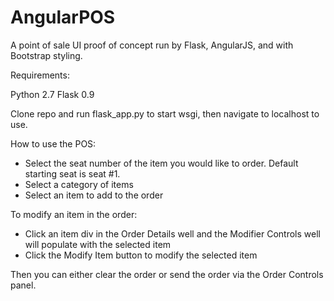 # AngularPOS

A point of sale UI proof of concept run by Flask, AngularJS, and with Bootstrap styling.

Requirements:

Python 2.7
Flask 0.9

Clone repo and run flask_app.py to start wsgi, then navigate to localhost to use.

How to use the POS:

- Select the seat number of the item you would like to order. Default starting seat is seat #1.
- Select a category of items
- Select an item to add to the order

To modify an item in the order:

- Click an item div in the Order Details well and the Modifier Controls well will populate with the selected item
- Click the Modify Item button to modify the selected item

Then you can either clear the order or send the order via the Order Controls panel.
